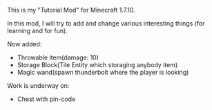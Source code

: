 This is my "Tutorial Mod" for Minecraft 1.7.10.

In this mod, I will try to add and change various interesting things (for learning and for fun).

Now added:
- Throwable item(damage: 10)
- Storage Block(Tile Entity which storaging anybody item)
- Magic wand(spawn thunderbolt where the player is looking)
  
Work is underway on:
- Chest with pin-code
